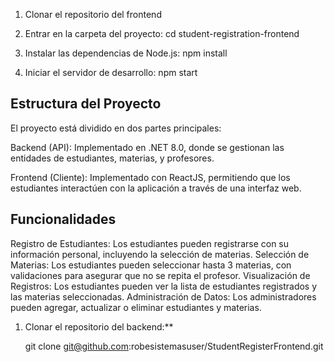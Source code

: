 1. Clonar el repositorio del frontend

2. Entrar en la carpeta del proyecto:
   cd student-registration-frontend
   
3. Instalar las dependencias de Node.js:
   npm install
   
4. Iniciar el servidor de desarrollo:
    npm start


  ## Estructura del Proyecto ##
  
El proyecto está dividido en dos partes principales:

Backend (API): Implementado en .NET 8.0, donde se gestionan las entidades de estudiantes, materias, y profesores.

Frontend (Cliente): Implementado con ReactJS, permitiendo que los estudiantes interactúen con la aplicación a través de una interfaz web.


## Funcionalidades ##
Registro de Estudiantes: Los estudiantes pueden registrarse con su información personal, incluyendo la selección de materias.
Selección de Materias: Los estudiantes pueden seleccionar hasta 3 materias, con validaciones para asegurar que no se repita el profesor.
Visualización de Registros: Los estudiantes pueden ver la lista de estudiantes registrados y las materias seleccionadas.
Administración de Datos: Los administradores pueden agregar, actualizar o eliminar estudiantes y materias.

1. Clonar el repositorio del backend:**

   git clone git@github.com:robesistemasuser/StudentRegisterFrontend.git
